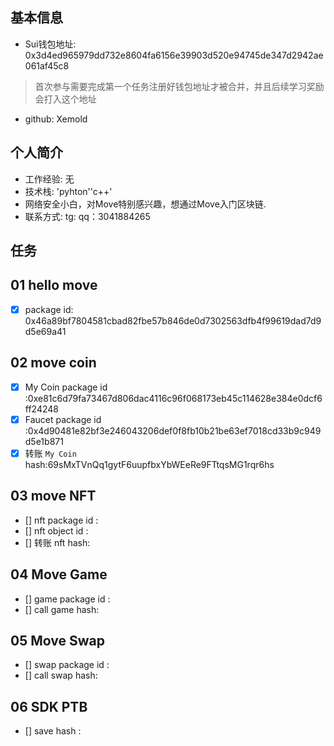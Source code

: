## 基本信息
- Sui钱包地址: 0x3d4ed965979dd732e8604fa6156e39903d520e94745de347d2942ae061af45c8
> 首次参与需要完成第一个任务注册好钱包地址才被合并，并且后续学习奖励会打入这个地址
- github: Xemold

## 个人简介
- 工作经验: 无
- 技术栈: 'pyhton''c++'
- 网络安全小白，对Move特别感兴趣，想通过Move入门区块链.
- 联系方式: tg: qq：3041884265

## 任务

##   01 hello move  
- [x] package id: 0x46a89bf7804581cbad82fbe57b846de0d7302563dfb4f99619dad7d9d5e69a41

##   02 move coin
- [x] My Coin package id :0xe81c6d79fa73467d806dac4116c96f068173eb45c114628e384e0dcf6ff24248 
- [x] Faucet package id :0x4d90481e82bf3e246043206def0f8fb10b21be63ef7018cd33b9c949d5e1b871 
- [x] 转账 `My Coin` hash:69sMxTVnQq1gytF6uupfbxYbWEeRe9FTtqsMG1rqr6hs

##   03 move NFT
- [] nft package id :
- [] nft object id : 
- [] 转账 nft  hash:

##   04 Move Game
- [] game package id :
- [] call game hash:

##   05 Move Swap
- [] swap package id :
- [] call swap hash:

##   06 SDK PTB
- [] save hash :
